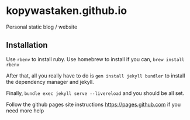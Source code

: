 # kopywastaken.github.io
Personal static blog / website

## Installation
Use `rbenv` to install ruby. Use homebrew to install if you can, `brew install rbenv`

After that, all you really have to do is `gem install jekyll bundler` to install the dependency manager and jekyll.

Finally, `bundle exec jekyll serve --livereload` and you should be all set.

Follow the github pages site instructions https://pages.github.com if you need more help